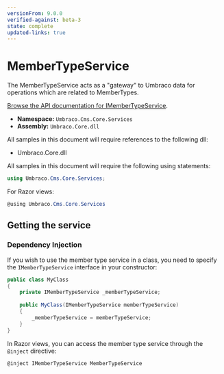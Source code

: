 ```yaml
---
versionFrom: 9.0.0
verified-against: beta-3
state: complete
updated-links: true
---
```


# MemberTypeService

The MemberTypeService acts as a "gateway" to Umbraco data for operations which are related to MemberTypes.

[Browse the API documentation for IMemberTypeService](https://apidocs.umbraco.com/v9/csharp/api/Umbraco.Cms.Core.Services.IMemberTypeService.html).

 * **Namespace:** `Umbraco.Cms.Core.Services`
 * **Assembly:** `Umbraco.Core.dll`

All samples in this document will require references to the following dll:

* Umbraco.Core.dll

All samples in this document will require the following using statements:

```csharp
using Umbraco.Cms.Core.Services;
```

For Razor views:
```csharp
@using Umbraco.Cms.Core.Services
```

## Getting the service

### Dependency Injection

If you wish to use the member type service in a class, you need to specify the `IMemberTypeService` interface in your constructor:

```csharp
public class MyClass
{
    private IMemberTypeService _memberTypeService;
    
    public MyClass(IMemberTypeService memberTypeService)
    {
        _memberTypeService = memberTypeService;
    }
}
```

In Razor views, you can access the member type service through the `@inject` directive:

```csharp
@inject IMemberTypeService MemberTypeService
```